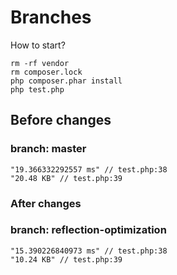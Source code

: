 # Branches

How to start?
```
rm -rf vendor
rm composer.lock
php composer.phar install
php test.php
```


## Before changes
### branch: master

```
"19.366332292557 ms" // test.php:38
"20.48 KB" // test.php:39
```

### After changes
### branch: reflection-optimization

```
"15.390226840973 ms" // test.php:38
"10.24 KB" // test.php:39
```
